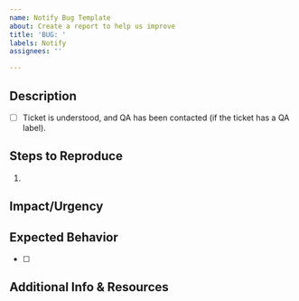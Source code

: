 ```yaml
---
name: Notify Bug Template
about: Create a report to help us improve
title: 'BUG: '
labels: Notify
assignees: ''

---
```


<!--
Remove any comment indicators like the one above or below if you want to include a section. 
We do not need what to write showing up in tickets though, so please do not uncomment those descriptions.
-->

## Description

- [ ] Ticket is understood, and QA has been contacted (if the ticket has a QA label).

<!--_**Required.** Describe the problem._-->

## Steps to Reproduce
<!--_**Required.** Provide information on what steps you are aware of that produce this undesired outcome.._-->

1. 

<!--
## Workaround
Is there something we can do to work around this issue in the meantime?
-->

## Impact/Urgency
<!--_**Required.** Describe the impact this bug has on our system, clients, and/or team._-->

## Expected Behavior
<!--_**Required.** Describe the desired outcome if this were functioning as expected. Include a checklist if applicable._-->

- [ ] 

<!--
## QA Considerations
_For QA to populate. Leave blank if QA is not applicable on this ticket._
-->

## Additional Info & Resources
<!--Always attempt to include additional information.  This could include screenshots, log snippets, links to applicable code files, and/or articles/websites that have relevant info on the issue. Leave blank if n/a.-->
